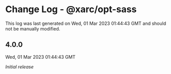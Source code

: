 # Change Log - @xarc/opt-sass

This log was last generated on Wed, 01 Mar 2023 01:44:43 GMT and should not be manually modified.

## 4.0.0
Wed, 01 Mar 2023 01:44:43 GMT

_Initial release_

